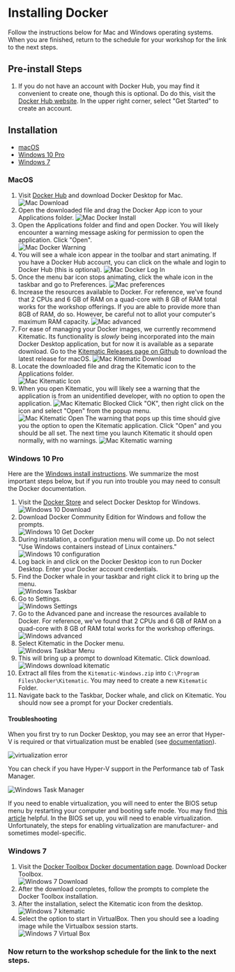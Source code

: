 # Installing Docker

Follow the instructions below for Mac and Windows operating systems.
When you are finished, return to the schedule for your workshop for the link to the next steps.

## Pre-install Steps

1. If you do not have an account with  Docker Hub, you may find it convenient to create one, though this is optional. Do do this, visit the [Docker Hub website](https://hub.docker.com/). In the upper right corner, select "Get Started" to create an account.


## Installation

* [macOS](#macos)
* [Windows 10 Pro](#windows-10-pro)
* [Windows 7](#windows-7)

### MacOS

1. Visit [Docker Hub](https://hub.docker.com/editions/community/docker-ce-desktop-mac) and download Docker Desktop for Mac.
![Mac Download](screenshots/mac-00-download.png)
2. Open the downloaded file and drag the Docker App icon to your Applications folder.
![Mac Docker Install](screenshots/mac-01-applications.png)
3. Open the Applications folder and find and open Docker. You will likely encounter a warning message asking for permission to open the application. Click "Open".  
![Mac Docker Warning](screenshots/mac-02-security_warning.png)
4. You will see a whale icon appear in the toolbar and start animating. If you have a Docker Hub account, you can click on the whale and login to Docker Hub (this is optional).
![Mac Docker Log In](screenshots/mac-03-docker_login.png)
5. Once the menu bar icon stops animating, click the whale icon in the taskbar and go to Preferences.
![Mac preferences](screenshots/mac-preferences.png)
6. Increase the resources available to Docker. For reference, we've found that 2 CPUs and 6 GB of RAM on a quad-core with 8 GB of RAM total works for the workshop offerings. If you are able to provide more than 8GB of RAM, do so. However, be careful not to allot your computer's maximum RAM capacity. 
![Mac advanced](screenshots/mac-advanced-settings.png)
7. For ease of managing your Docker images, we currently recommend Kitematic. Its functionality is *slowly* being incorporated into the main Docker Desktop application, but for now it is available as a separate download. Go to the [Kitematic Releases page on Github](https://github.com/docker/kitematic/releases) to download the latest release for macOS.
![Mac Kitematic Download](screenshots/mac-download-kitematic.png)
9. Locate the downloaded file and drag the Kitematic icon to the Applications folder.  
![Mac Kitematic Icon](screenshots/mac-kitematic-icon.png)
10. When you open Kitematic, you will likely see a warning that the application is from an unidentified developer, with no option to open the application.
![Mac Kitematic Blocked](screenshots/mac-kitematic-blocked.png)
Click "OK", then right click on the icon and select "Open" from the popup menu.  
![Mac Kitematic Open](screenshots/mac-kitematic-open.png)
The warning that pops up this time should give you the option to open the Kitematic application. Click "Open" and you should be all set. The next time you launch Kitematic it should open normally, with no warnings.
![Mac Kitematic warning](screenshots/mac-kitematic-warning.png)


### Windows 10 Pro

Here are the [Windows install instructions](https://docs.docker.com/docker-for-windows/install/).
We summarize the most important steps below, but if you run into trouble you may need to consult the Docker documentation.

1. Visit the [Docker Store](https://hub.docker.com/editions/community/docker-ce-desktop-windows) and select Docker Desktop for Windows.  
![Windows 10 Download](screenshots/win10-00-download.png)
2. Download Docker Community Edition for Windows and follow the prompts.  
![Windows 10 Get Docker](screenshots/win10-01-getdocker.png)
3. During installation, a configuration menu will come up. Do not select "Use Windows containers instead of Linux containers."  
![Windows 10 configuration](screenshots/win10-configuration.png)
4. Log back in and click on the Docker Desktop icon to run Docker Desktop. Enter your Docker account credentials.    
5. Find the Docker whale in your taskbar and right click it to bring up the menu.  
![Windows Taskbar](screenshots/win10-taskbar-whale.png)
6. Go to Settings.  
![Windows Settings](screenshots/win10-taskbar-settings.png)
7. Go to the Advanced pane and increase the resources available to Docker.
For reference, we've found that 2 CPUs and 6 GB of RAM on a quad-core with 8 GB of RAM total works for the workshop offerings.  
![Windows advanced](screenshots/win10-advanced-settings.png)
7. Select Kitematic in the Docker menu.  
![Windows Taskbar Menu](screenshots/win10-taskbar-menu.png)
8. This will bring up a prompt to download Kitematic. Click download.  
![Windows download kitematic](screenshots/win10-download-kitematic.png)
9. Extract all files from the `Kitematic-Windows.zip` into `C:\Program Files\Docker\Kitematic`. You may need to create a new `Kitematic` Folder.  
10. Navigate back to the Taskbar, Docker whale, and click on Kitematic. You should now see a prompt for your Docker credentials.  

#### Troubleshooting

When you first try to run Docker Desktop, you may see an error that Hyper-V is required or that virtualization must be enabled (see [documentation](https://docs.docker.com/docker-for-windows/troubleshoot/#virtualization)).  

![virtualization error](screenshots/win10-virtualization-error.png)

You can check if you have Hyper-V support in the Performance tab of Task Manager.  

![Windows Task Manager](screenshots/win10-taskmanager-hyperv.png)

If you need to enable virtualization, you will need to enter the BIOS setup menu by restarting your computer and booting safe mode. You may find [this article](https://www.laptopmag.com/articles/access-bios-windows-10) helpful.
In the BIOS set up, you will need to enable virtualization.
Unfortunately, the steps for enabling virtualization are manufacturer- and sometimes model-specific.  

### Windows 7

1. Visit the [Docker Toolbox Docker documentation page](https://docs.docker.com/toolbox/toolbox_install_windows/). Download Docker Toolbox.  
![Windows 7 Download](screenshots/win7-00-download.png)
2. After the download completes, follow the prompts to complete the Docker Toolbox installation.  
3. After the installation, select the Kitematic icon from the desktop.  
![Windows 7 kitematic](screenshots/win7-01-kitematic.png)
4. Select the option to start in VirtualBox. Then you should see a loading image while the Virtualbox session starts.  
![Windows 7 Virtual Box](screenshots/win7-02-startingvm.png)


### Now return to the workshop schedule for the link to the next steps.
